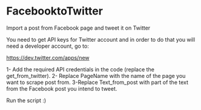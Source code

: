 # FacebooktoTwitter
Import a post from Facebook page and tweet it on Twitter

You need to get API keys for Twitter account and in order to do that you will need a developer account, go to:

https://dev.twitter.com/apps/new 

1- Add the required API credentials in the code (replace the get_from_twitter).
2- Replace PageName with the name of the page you want to scrape post from.
3-Replace Text_from_post with part of the text from the Facebook post you intend to tweet.

Run the script :)
